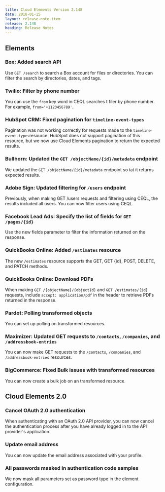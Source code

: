 ```yaml
---
title: Cloud Elements Version 2.148
date: 2018-01-15
layout: release-note-item
release: 2.148
heading: Release Notes
---
```


## Elements

### Box: Added search API

Use `GET /search` to search a Box account for files or directories. You can filter the search by directories, dates, and tags.

### Twilio: Filter by phone number

You can use the `from` key word in CEQL searches t filer by phone number. For example, `from='+1123456789'`.

### HubSpot CRM: Fixed pagination for `timeline-event-types`

Pagination was not working correctly for requests made to the `timeline-event-types`resource. HubSpot does not support pagination of this resource, but we now use Cloud Elements pagination to return the expected results.

### Bullhorn: Updated the `GET /objectName/{id}/metadata` endpoint

We updated the `GET /objectName/{id}/metadata` endpoint so tat it returns expected results.

### Adobe Sign: Updated filtering for `/users` endpoint

Previously, when making GET /users requests and filtering using CEQL, the results included all users. You can now filter users using CEQL.

### Facebook Lead Ads: Specify the list of fields for `GET /pages/{id}`

Use the new fields parameter to filter the information returned on the response.

### QuickBooks Online: Added `/estimates` resource

The new `/estimates` resource supports the GET, GET {id}, POST, DELETE, and PATCH methods.

### QuickBooks Online: Download PDFs

When making `GET /{objectName}/{objectId}` and `GET /estimates/{id}` requests, include `accept: application/pdf` in the header to retrieve PDFs returned in the response.

### Pardot: Polling transformed objects

You can set up polling on transformed resources.

### Maximizer: Updated GET requests to `/contacts`, `/companies`, and `/addressbook-entries`

You can now make GET requests to the `/contacts`, `/companies`, and `/addressbook-entries` resources.

### BigCommerce: Fixed Bulk issues with transformed resources

You can now create a bulk job on an transformed resource.

## Cloud Elements 2.0

### Cancel OAuth 2.0 authentication

When authenticating with an OAuth 2.0 API provider, you can now cancel the authentication process after you have already logged in to the API provider's application.

### Update email address

You can now update the email address associated with your profile.

### All passwords masked in authentication code samples

We now mask all parameters set as password type in the element configuration.
